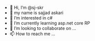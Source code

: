 - 👋 Hi, I’m @sj-skr
- 🎩 my name is sajjad askari
- 👀 I’m interested in c#
- 🌱 I’m currently learning asp.net core RP
- 💞️ I’m looking to collaborate on ...
- 📫 How to reach me ...

<!---
sj-skr/sj-skr is a ✨ special ✨ repository because its `README.md` (this file) appears on your GitHub profile.
You can click the Preview link to take a look at your changes.
--->
